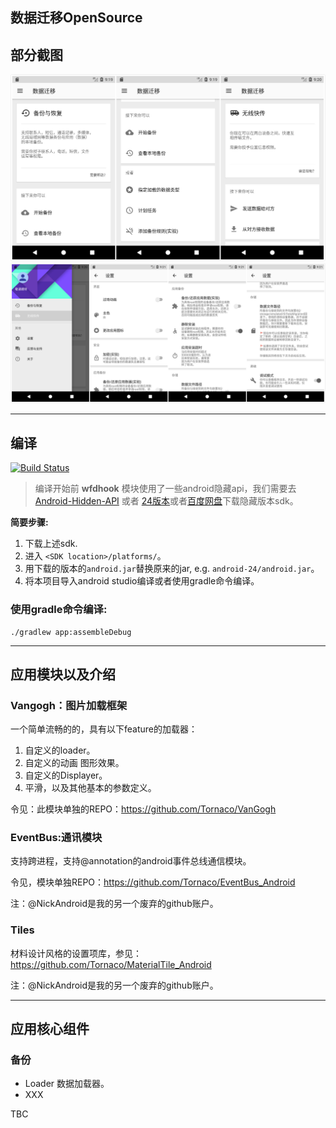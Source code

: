 ## 数据迁移OpenSource

## 部分截图

![flow1](art/overview.jpg)
![flow2](art/overview2.jpg)


--------------

## 编译

[![Build Status](https://travis-ci.org/Tornaco/DataMigration.svg?branch=master)](https://travis-ci.org/Tornaco/DataMigration)

> 编译开始前
**wfdhook** 模块使用了一些android隐藏api，我们需要去 [Android-Hidden-API](https://github.com/anggrayudi/android-hidden-api) 或者 [24版本](https://github.com/Tornaco/Hidden-api-android-24)或者[百度网盘](http://pan.baidu.com/s/1dF6EcSx)下载隐藏版本sdk。

**简要步骤:**           
1. 下载上述sdk.
2. 进入 ```<SDK location>/platforms/```。
3. 用下载的版本的```android.jar```替换原来的jar, e.g. ```android-24/android.jar```。
4. 将本项目导入android studio编译或者使用gradle命令编译。

### 使用gradle命令编译:
```
./gradlew app:assembleDebug
```
--------------

## 应用模块以及介绍

### Vangogh：图片加载框架

一个简单流畅的的，具有以下feature的加载器：
1. 自定义的loader。
2. 自定义的动画 图形效果。
3. 自定义的Displayer。
4. 平滑，以及其他基本的参数定义。

令见：此模块单独的REPO：https://github.com/Tornaco/VanGogh


### EventBus:通讯模块

支持跨进程，支持@annotation的android事件总线通信模块。

令见，模块单独REPO：https://github.com/Tornaco/EventBus_Android

注：@NickAndroid是我的另一个废弃的github账户。

### Tiles

材料设计风格的设置项库，参见：https://github.com/Tornaco/MaterialTile_Android

注：@NickAndroid是我的另一个废弃的github账户。


--------------

## 应用核心组件

### 备份

* Loader 数据加载器。
* XXX





















TBC
